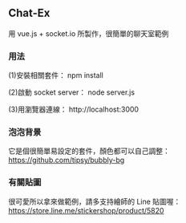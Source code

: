 ## Chat-Ex
用 vue.js + socket.io 所製作，很簡單的聊天室範例


### 用法
(1)安裝相關套件：
npm install

(2)啟動 socket server：
node server.js

(3)用瀏覽器連線：
http://localhost:3000


### 泡泡背景
它是個很簡單易設定的套件，顏色都可以自己調整： https://github.com/tipsy/bubbly-bg 


### 有關貼圖
很可愛所以拿來做範例，請多支持繪師的 Line 貼圖喔：https://store.line.me/stickershop/product/5820